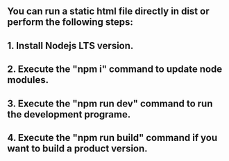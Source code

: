 ## You can run a static html file directly in dist or perform the following steps:
## 1. Install Nodejs LTS version.
## 2. Execute the "npm i" command to update node modules.
## 3. Execute the "npm run dev" command to run the development programe.
## 4. Execute the "npm run build" command if you want to build a product version.
